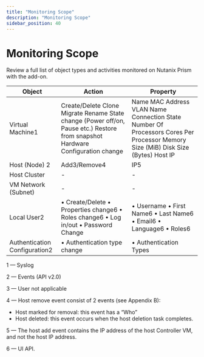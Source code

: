 ```yaml
---
title: "Monitoring Scope"
description: "Monitoring Scope"
sidebar_position: 40
---
```


# Monitoring Scope

Review a full list of object types and activities monitored on Nutanix Prism with the add-on.

| Object                        | Action                                                                                                                         | Property                                                                                                                         |
| ----------------------------- | ------------------------------------------------------------------------------------------------------------------------------ | -------------------------------------------------------------------------------------------------------------------------------- |
| Virtual Machine1              | Create/Delete Clone Migrate Rename State change (Power off/on, Pause etc.) Restore from snapshot Hardware Configuration change | Name MAC Address VLAN Name Connection State Number Of Processors Cores Per Processor Memory Size (MiB) Disk Size (Bytes) Host IP |
| Host (Node) 2                 | Add3/Remove4                                                                                                                   | IP5                                                                                                                              |
| Host Cluster                  | -                                                                                                                              | -                                                                                                                                |
| VM Network (Subnet)           | -                                                                                                                              | -                                                                                                                                |
| Local User2                   | • Create/Delete • Properties change6 • Roles change6 • Log in/out • Password Change                                            | • Username • First Name6 • Last Name6 • Email6 • Language6 • Roles6                                                              |
| Authentication Configuration2 | • Authentication type change                                                                                                   | • Authentication Types                                                                                                           |

1 — Syslog

2 — Events (API v2.0)

3 — User not applicable

4 — Host remove event consist of 2 events (see Appendix B):

- Host marked for removal: this event has a “Who”
- Host deleted: this event occurs when the host deletion task completes.

5 — The host add event contains the IP address of the host Controller VM, and not the host IP
address.

6 — UI API.
